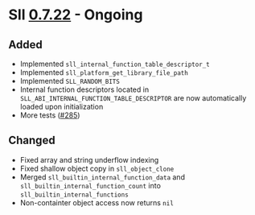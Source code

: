 # Sll [0.7.22] - Ongoing

## Added

- Implemented `sll_internal_function_table_descriptor_t`
- Implemented `sll_platform_get_library_file_path`
- Implemented `SLL_RANDOM_BITS`
- Internal function descriptors located in `SLL_ABI_INTERNAL_FUNCTION_TABLE_DESCRIPTOR` are now automatically loaded upon initialization
- More tests ([#285])

## Changed

- Fixed array and string underflow indexing
- Fixed shallow object copy in `sll_object_clone`
- Merged `sll_builtin_internal_function_data` and `sll_builtin_internal_function_count` into `sll_builtin_internal_functions`
- Non-containter object access now returns `nil`

[0.7.22]: https://github.com/sl-lang/sll/compare/sll-v0.7.21...main
[#285]: https://github.com/sl-lang/sll/issues/285
